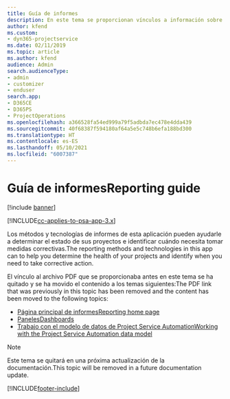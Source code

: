 ```yaml
---
title: Guía de informes
description: En este tema se proporcionan vínculos a información sobre informes.
author: kfend
ms.custom:
- dyn365-projectservice
ms.date: 02/11/2019
ms.topic: article
ms.author: kfend
audience: Admin
search.audienceType:
- admin
- customizer
- enduser
search.app:
- D365CE
- D365PS
- ProjectOperations
ms.openlocfilehash: a366528fa54ed999a79f5adbda7ec478e4dda439
ms.sourcegitcommit: 40f68387f594180af64a5e5c748b6efa188bd300
ms.translationtype: HT
ms.contentlocale: es-ES
ms.lasthandoff: 05/10/2021
ms.locfileid: "6007387"
---
```

# <a name="reporting-guide"></a><span data-ttu-id="716b3-103">Guía de informes</span><span class="sxs-lookup"><span data-stu-id="716b3-103">Reporting guide</span></span>

[!include [banner](../../includes/psa-now-project-operations.md)]

[!INCLUDE[cc-applies-to-psa-app-3.x](../../includes/cc-applies-to-psa-app-3x.md)]

<span data-ttu-id="716b3-104">Los métodos y tecnologías de informes de esta aplicación pueden ayudarle a determinar el estado de sus proyectos e identificar cuándo necesita tomar medidas correctivas.</span><span class="sxs-lookup"><span data-stu-id="716b3-104">The reporting methods and technologies in this app can to help you determine the health of your projects and identify when you need to take corrective action.</span></span> 

<span data-ttu-id="716b3-105">El vínculo al archivo PDF que se proporcionaba antes en este tema se ha quitado y se ha movido el contenido a los temas siguientes:</span><span class="sxs-lookup"><span data-stu-id="716b3-105">The PDF link that was previously in this topic has been removed and the content has been moved to the following topics:</span></span>

- [<span data-ttu-id="716b3-106">Página principal de informes</span><span class="sxs-lookup"><span data-stu-id="716b3-106">Reporting home page</span></span>](../reports-reporting-dynamics-365-project-service.md)
- [<span data-ttu-id="716b3-107">Paneles</span><span class="sxs-lookup"><span data-stu-id="716b3-107">Dashboards</span></span>](../reports-dashboards.md)
- [<span data-ttu-id="716b3-108">Trabajo con el modelo de datos de Project Service Automation</span><span class="sxs-lookup"><span data-stu-id="716b3-108">Working with the Project Service Automation data model</span></span>](../reports-working-project-service-data-model.md)

> [!NOTE]
> <span data-ttu-id="716b3-109">Este tema se quitará en una próxima actualización de la documentación.</span><span class="sxs-lookup"><span data-stu-id="716b3-109">This topic will be removed in a future documentation update.</span></span> 


[!INCLUDE[footer-include](../../includes/footer-banner.md)]